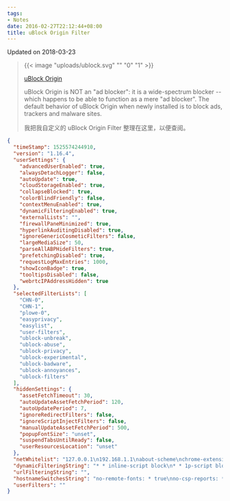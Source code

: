 ```yaml
---
tags:
- Notes
date: 2016-02-27T22:12:44+08:00
title: uBlock Origin Filter
---
```


<!--more-->

Updated on 2018-03-23

> {{< image "uploads/ublock.svg" "" "0" "1" >}}
>
> [uBlock Origin](https://github.com/gorhill/uBlock)
>
> uBlock Origin is NOT an "ad blocker": it is a wide-spectrum blocker -- which happens to be able to function as a mere "ad blocker". The default behavior of uBlock Origin when newly installed is to block ads, trackers and malware sites.
>
> 我把我自定义的 uBlock Origin Filter 整理在这里，以便查阅。

```json
{
  "timeStamp": 1525574244910,
  "version": "1.16.4",
  "userSettings": {
    "advancedUserEnabled": true,
    "alwaysDetachLogger": false,
    "autoUpdate": true,
    "cloudStorageEnabled": true,
    "collapseBlocked": true,
    "colorBlindFriendly": false,
    "contextMenuEnabled": true,
    "dynamicFilteringEnabled": true,
    "externalLists": "",
    "firewallPaneMinimized": true,
    "hyperlinkAuditingDisabled": true,
    "ignoreGenericCosmeticFilters": false,
    "largeMediaSize": 50,
    "parseAllABPHideFilters": true,
    "prefetchingDisabled": true,
    "requestLogMaxEntries": 1000,
    "showIconBadge": true,
    "tooltipsDisabled": false,
    "webrtcIPAddressHidden": true
  },
  "selectedFilterLists": [
    "CHN-0",
    "CHN-1",
    "plowe-0",
    "easyprivacy",
    "easylist",
    "user-filters",
    "ublock-unbreak",
    "ublock-abuse",
    "ublock-privacy",
    "ublock-experimental",
    "ublock-badware",
    "ublock-annoyances",
    "ublock-filters"
  ],
  "hiddenSettings": {
    "assetFetchTimeout": 30,
    "autoUpdateAssetFetchPeriod": 120,
    "autoUpdatePeriod": 7,
    "ignoreRedirectFilters": false,
    "ignoreScriptInjectFilters": false,
    "manualUpdateAssetFetchPeriod": 500,
    "popupFontSize": "unset",
    "suspendTabsUntilReady": false,
    "userResourcesLocation": "unset"
  },
  "netWhitelist": "127.0.0.1\n192.168.1.1\nabout-scheme\nchrome-extension-scheme\nchrome-scheme\nlocalhost\nloopconversation.about-scheme\nmoz-extension-scheme\nopera-scheme\nvivaldi-scheme\nxhstormr.tk",
  "dynamicFilteringString": "* * inline-script block\n* * 1p-script block\n* * 3p-script block\n* * 3p-frame block\n* * image block\n* fonts.googleapis.com * block\n* github.com * noop\n* imgur.com * noop\n* sinaimg.cn * noop\nbilibili.com bilibili.com * noop\nbilibili.com hdslb.com * noop\npan.baidu.com baidupcs.com * noop\npan.baidu.com pan.baidu.com * noop\npan.baidu.com pcsdata.baidu.com * noop\ntranslate.google.cn google.cn * noop\nw.mail.qq.com qq.com * noop\nwww.imooc.com imooc.com * noop\nzhihu.com zhihu.com * noop\nduckduckgo.com duckduckgo.com * noop\nzhihu.com zhimg.com * noop\nzhihu.com vzuu.com * noop",
  "urlFilteringString": "",
  "hostnameSwitchesString": "no-remote-fonts: * true\nno-csp-reports: * true\nno-remote-fonts: bilibili.com false",
  "userFilters": ""
}
```
